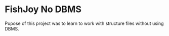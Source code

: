 # FishJoy No DBMS
Pupose of this project was to learn to work with structure files without using DBMS.<br>
